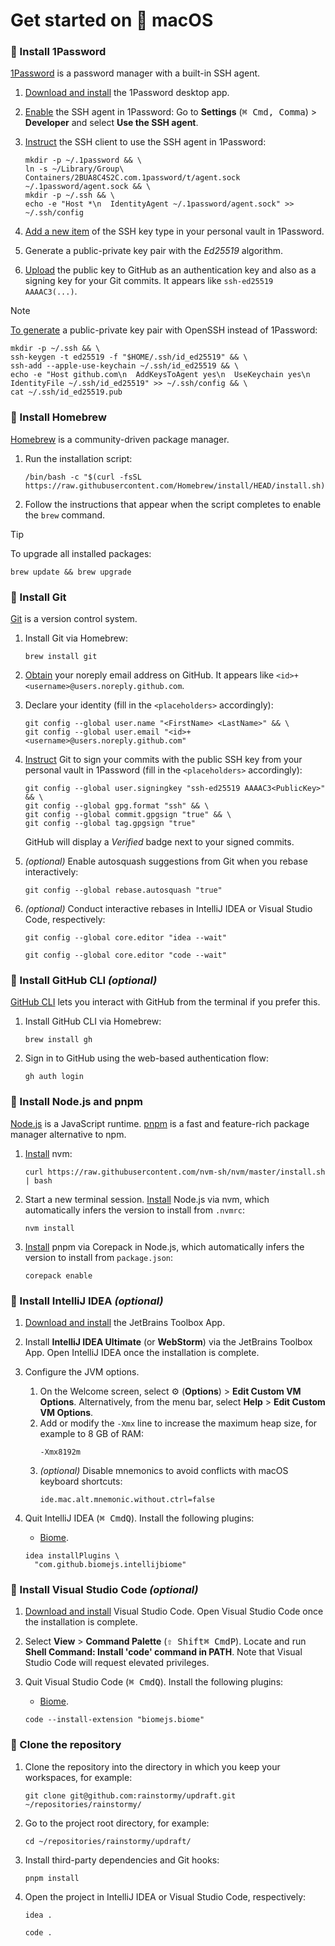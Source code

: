 # Get started on 🍏 macOS

### 🍏 Install 1Password
[1Password](https://developer.1password.com/docs/ssh/manage-keys) is a password
manager with a built-in SSH agent.

1. [Download and install](https://1password.com/downloads/mac) the 1Password
   desktop app.

2. [Enable](https://developer.1password.com/docs/ssh/get-started/#step-3-turn-on-the-1password-ssh-agent)
   the SSH agent in 1Password: Go to **Settings** (<kbd>⌘ Cmd</kbd><kbd>,
   Comma</kbd>) > **Developer** and select **Use the SSH agent**.

3. [Instruct](https://developer.1password.com/docs/ssh/get-started/#step-4-configure-your-ssh-or-git-client)
   the SSH client to use the SSH agent in 1Password:
   ```shell
   mkdir -p ~/.1password && \
   ln -s ~/Library/Group\ Containers/2BUA8C4S2C.com.1password/t/agent.sock ~/.1password/agent.sock && \
   mkdir -p ~/.ssh && \
   echo -e "Host *\n  IdentityAgent ~/.1password/agent.sock" >> ~/.ssh/config
   ```

4. [Add a new item](https://developer.1password.com/docs/ssh/get-started#step-1-generate-an-ssh-key)
   of the SSH key type in your personal vault in 1Password.

5. Generate a public-private key pair with the _Ed25519_ algorithm.

6. [Upload](https://github.com/settings/ssh/new) the public key to GitHub as an
   authentication key and also as a signing key for your Git commits.
   It appears like `ssh-ed25519 AAAAC3(...)`.

> [!NOTE]  
> [To generate](https://docs.github.com/en/authentication/connecting-to-github-with-ssh/generating-a-new-ssh-key-and-adding-it-to-the-ssh-agent)
> a public-private key pair with OpenSSH instead of 1Password:
> ```shell
> mkdir -p ~/.ssh && \
> ssh-keygen -t ed25519 -f "$HOME/.ssh/id_ed25519" && \
> ssh-add --apple-use-keychain ~/.ssh/id_ed25519 && \
> echo -e "Host github.com\n  AddKeysToAgent yes\n  UseKeychain yes\n  IdentityFile ~/.ssh/id_ed25519" >> ~/.ssh/config && \
> cat ~/.ssh/id_ed25519.pub
> ```

### 🍏 Install Homebrew
[Homebrew](https://brew.sh) is a community-driven package manager.

1. Run the installation script:
   ```shell
   /bin/bash -c "$(curl -fsSL https://raw.githubusercontent.com/Homebrew/install/HEAD/install.sh)"
   ```

2. Follow the instructions that appear when the script completes to enable
   the `brew` command.

> [!TIP]  
> To upgrade all installed packages:
> ```shell
> brew update && brew upgrade
> ```

### 🍏 Install Git
[Git](https://git-scm.com) is a version control system.

1. Install Git via Homebrew:
   ```shell
   brew install git
   ```

2. [Obtain](https://github.com/settings/emails) your noreply email address on
   GitHub. It appears like `<id>+<username>@users.noreply.github.com`.

3. Declare your identity (fill in the `<placeholders>` accordingly):
   ```shell
   git config --global user.name "<FirstName> <LastName>" && \
   git config --global user.email "<id>+<username>@users.noreply.github.com"
   ```

4. [Instruct](https://docs.github.com/en/authentication/managing-commit-signature-verification/about-commit-signature-verification)
   Git to sign your commits with the public SSH key from your personal vault in
   1Password (fill in the `<placeholders>` accordingly):
   ```shell
   git config --global user.signingkey "ssh-ed25519 AAAAC3<PublicKey>" && \
   git config --global gpg.format "ssh" && \
   git config --global commit.gpgsign "true" && \
   git config --global tag.gpgsign "true"
   ```
   GitHub will display a _Verified_ badge next to your signed commits.

5. _(optional)_ Enable autosquash suggestions from Git when you rebase
   interactively:
   ```shell
   git config --global rebase.autosquash "true"
   ```

6. _(optional)_ Conduct interactive rebases in IntelliJ IDEA or Visual Studio
   Code, respectively:
   ```shell
   git config --global core.editor "idea --wait"
   ```
   ```shell
   git config --global core.editor "code --wait"
   ```

### 🍏 Install GitHub CLI _(optional)_
[GitHub CLI](https://cli.github.com) lets you interact with GitHub from the
terminal if you prefer this.

1. Install GitHub CLI via Homebrew:
   ```shell
   brew install gh
   ```

2. Sign in to GitHub using the web-based authentication flow:
   ```shell
   gh auth login
   ```

### 🍏 Install Node.js and pnpm
[Node.js](https://nodejs.org) is a JavaScript runtime.
[pnpm](https://pnpm.io) is a fast and feature-rich package manager alternative
to npm.

1. [Install](https://github.com/nvm-sh/nvm) nvm:
   ```shell
   curl https://raw.githubusercontent.com/nvm-sh/nvm/master/install.sh | bash
   ```

2. Start a new terminal session.
   [Install](https://github.com/nvm-sh/nvm?tab=readme-ov-file#nvmrc) Node.js via
   nvm, which automatically infers the version to install from `.nvmrc`:
   ```shell
   nvm install
   ```

3. [Install](https://pnpm.io/installation#using-corepack) pnpm via Corepack in
   Node.js, which automatically infers the version to install
   from `package.json`:
   ```shell
   corepack enable
   ```

### 🍏 Install IntelliJ IDEA _(optional)_
1. [Download and install](https://www.jetbrains.com/toolbox-app) the JetBrains
   Toolbox App.

2. Install **IntelliJ IDEA Ultimate** (or **WebStorm**) via the JetBrains
   Toolbox App. Open IntelliJ IDEA once the installation is complete.

3. Configure the JVM options.
   1. On the Welcome screen, select ⚙️ (**Options**) > **Edit Custom VM
      Options**. Alternatively, from the menu bar, select **Help** > **Edit
      Custom VM Options**.
   2. Add or modify the `-Xmx` line to increase the maximum heap size, for
      example to 8 GB of RAM:
      ```
      -Xmx8192m
      ```
   3. _(optional)_ Disable mnemonics to avoid conflicts with macOS keyboard
      shortcuts:
      ```
      ide.mac.alt.mnemonic.without.ctrl=false
      ```

4. Quit IntelliJ IDEA (<kbd>⌘ Cmd</kbd><kbd>Q</kbd>). Install the following
   plugins:
   - [Biome](https://plugins.jetbrains.com/plugin/22761-biome).
   ```shell
   idea installPlugins \
     "com.github.biomejs.intellijbiome"
   ```

### 🍏 Install Visual Studio Code _(optional)_
1. [Download and install](https://code.visualstudio.com) Visual Studio Code.
   Open Visual Studio Code once the installation is complete.

2. Select **View** > **Command Palette** (<kbd>⇧ Shift</kbd><kbd>⌘
   Cmd</kbd><kbd>P</kbd>). Locate and run **Shell Command: Install 'code'
   command in PATH**. Note that Visual Studio Code will request elevated
   privileges.

3. Quit Visual Studio Code (<kbd>⌘ Cmd</kbd><kbd>Q</kbd>). Install the following
   plugins:
   - [Biome](https://marketplace.visualstudio.com/items?itemName=biomejs.biome).
   ```shell
   code --install-extension "biomejs.biome"
   ```

### 🍏 Clone the repository
1. Clone the repository into the directory in which you keep your workspaces,
   for example:
   ```shell
   git clone git@github.com:rainstormy/updraft.git ~/repositories/rainstormy/
   ```

2. Go to the project root directory, for example:
   ```shell
   cd ~/repositories/rainstormy/updraft/
   ```

3. Install third-party dependencies and Git hooks:
   ```shell
   pnpm install
   ```

4. Open the project in IntelliJ IDEA or Visual Studio Code, respectively:
   ```shell
   idea .
   ```
   ```shell
   code .
   ```
